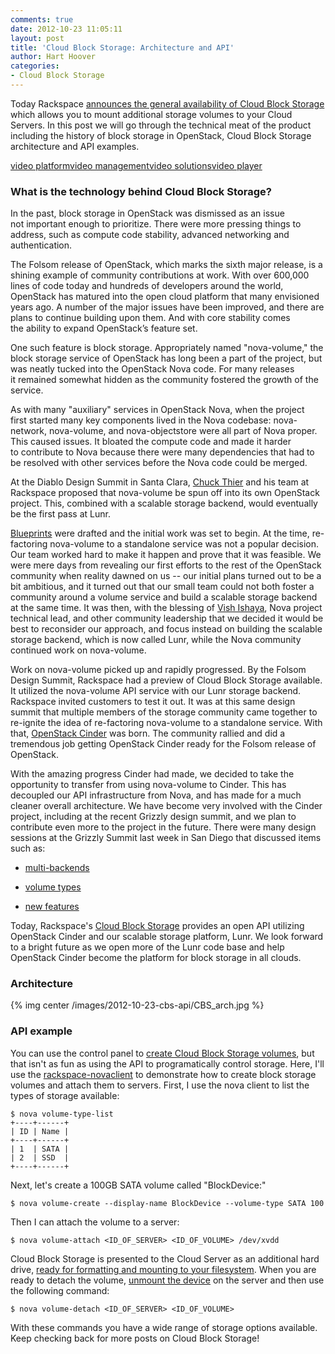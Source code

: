 ```yaml
---
comments: true
date: 2012-10-23 11:05:11
layout: post
title: 'Cloud Block Storage: Architecture and API'
author: Hart Hoover
categories:
- Cloud Block Storage
---
```


Today Rackspace [announces the general availability of Cloud Block Storage](http://www.rackspace.com/blog/cloud-block-storage/) which allows you to mount additional storage volumes to your Cloud Servers. In this post we will go through the technical meat of the product including the history of block storage in OpenStack, Cloud Block Storage architecture and API examples.
<!-- more -->
<img style="visibility:hidden;width:0px;height:0px;" border=0 width=0 height=0 src="//c.gigcount.com/wildfire/IMP/CXNID=2000002.11NXC/bT*xJmx*PTEzNTIxMjkzODc1NzImcHQ9MTM1MjEyOTM5MDQ*OCZwPSZkPSZnPTImbz1jYjhiYzYzZGQwODM*NjBkOTVlYmJkM2Y*/MDcyODQzOCZvZj*w.gif" /><object name="kaltura_player_1352129386" id="kaltura_player_1352129386" type="application/x-shockwave-flash" allowScriptAccess="always" allowNetworking="all" allowFullScreen="true" height="396" width="704" data="http://www.kaltura.com/index.php/kwidget/wid/1_itmqe6m7/uiconf_id/7929611"><param name="allowScriptAccess" value="always" /><param name="allowNetworking" value="all" /><param name="allowFullScreen" value="true" /><param name="bgcolor" value="#000000" /><param name="movie" value="http://www.kaltura.com/index.php/kwidget/wid/1_itmqe6m7/uiconf_id/7929611"/><param name="flashVars" value=""/><a href="http://corp.kaltura.com">video platform</a><a href="http://corp.kaltura.com/video_platform/video_management">video management</a><a href="http://corp.kaltura.com/solutions/video_solution">video solutions</a><a href="http://corp.kaltura.com/video_platform/video_publishing">video player</a></object>

### What is the technology behind Cloud Block Storage?


In the past, block storage in OpenStack was dismissed as an issue not important enough to prioritize. There were more pressing things to address, such as compute code stability, advanced networking and authentication.

The Folsom release of OpenStack, which marks the sixth major release, is a shining example of community contributions at work. With over 600,000 lines of code today and hundreds of developers around the world, OpenStack has matured into the open cloud platform that many envisioned years ago. A number of the major issues have been improved, and there are plans to continue building upon them. And with core stability comes the ability to expand OpenStack’s feature set.

One such feature is block storage. Appropriately named "nova-volume," the block storage service of OpenStack has long been a part of the project, but was neatly tucked into the OpenStack Nova code. For many releases it remained somewhat hidden as the community fostered the growth of the service.

As with many "auxiliary" services in OpenStack Nova, when the project first started many key components lived in the Nova codebase: nova-network, nova-volume, and nova-objectstore were all part of Nova proper. This caused issues. It bloated the compute code and made it harder to contribute to Nova because there were many dependencies that had to be resolved with other services before the Nova code could be merged.

At the Diablo Design Summit in Santa Clara, [Chuck Thier](http://www.linkedin.com/in/cthier) and his team at Rackspace proposed that nova-volume be spun off into its own OpenStack project. This, combined with a scalable storage backend, would eventually be the first pass at Lunr.

[Blueprints](https://blueprints.launchpad.net/nova/+spec/integrate-block-storage) were drafted and the initial work was set to begin. At the time, re-factoring nova-volume to a standalone service was not a popular decision. Our team worked hard to make it happen and prove that it was feasible. We were mere days from revealing our first efforts to the rest of the OpenStack community when reality dawned on us -- our initial plans turned out to be a bit ambitious, and it turned out that our small team could not both foster a community around a volume service and build a scalable storage backend at the same time. It was then, with the blessing of [Vish Ishaya](http://www.linkedin.com/in/vishvananda), Nova project technical lead, and other community leadership that we decided it would be best to reconsider our approach, and focus instead on building the scalable storage backend, which is now called Lunr, while the Nova community continued work on nova-volume.

Work on nova-volume picked up and rapidly progressed. By the Folsom Design Summit, Rackspace had a preview of Cloud Block Storage available. It utilized the nova-volume API service with our Lunr storage backend. Rackspace invited customers to test it out. It was at this same design summit that multiple members of the storage community came together to re-ignite the idea of re-factoring nova-volume to a standalone service. With that, [OpenStack Cinder](http://wiki.openstack.org/Cinder) was born. The community rallied and did a tremendous job getting OpenStack Cinder ready for the Folsom release of OpenStack.

With the amazing progress Cinder had made, we decided to take the opportunity to transfer from using nova-volume to Cinder. This has decoupled our API infrastructure from Nova, and has made for a much cleaner overall architecture. We have become very involved with the Cinder project, including at the recent Grizzly design summit, and we plan to contribute even more to the project in the future. There were many design sessions at the Grizzly Summit last week in San Diego that discussed items such as:



	
  * [multi-backends](https://etherpad.openstack.org/grizzly-cinder-multibackend)

	
  * [volume types](https://etherpad.openstack.org/grizzly-cinder-volumetypes)

	
  * [new features](https://etherpad.openstack.org/grizzly-cinder-newfeatures)


Today, Rackspace's [Cloud Block Storage](http://www.rackspace.com/cloud/public/blockstorage/) provides an open API utilizing OpenStack Cinder and our scalable storage platform, Lunr. We look forward to a bright future as we open more of the Lunr code base and help OpenStack Cinder become the platform for block storage in all clouds.


### Architecture


{% img center /images/2012-10-23-cbs-api/CBS_arch.jpg %}


### API example


You can use the control panel to [create Cloud Block Storage volumes](http://www.rackspace.com/knowledge_center/article/cbs-create-and-attach-a-volume), but that isn't as fun as using the API to programatically control storage. Here, I'll use the [rackspace-novaclient](http://www.rackspace.com/knowledge_center/article/installing-python-novaclient-on-linux-and-mac-os) to demonstrate how to create block storage volumes and attach them to servers. First, I use the nova client to list the types of storage available:

    
    $ nova volume-type-list
    +----+------+
    | ID | Name |
    +----+------+
    | 1  | SATA |
    | 2  | SSD  |
    +----+------+


Next, let's create a 100GB SATA volume called "BlockDevice:"

    
    $ nova volume-create --display-name BlockDevice --volume-type SATA 100


Then I can attach the volume to a server:

    
    $ nova volume-attach <ID_OF_SERVER> <ID_OF_VOLUME> /dev/xvdd


Cloud Block Storage is presented to the Cloud Server as an additional hard drive, [ready for formatting and mounting to your filesystem](http://www.rackspace.com/knowledge_center/article/cbs-prepare-your-volume). When you are ready to detach the volume, [unmount the device](http://www.rackspace.com/knowledge_center/article/cbs-detach-and-delete-volumes) on the server and then use the following command:

    
    $ nova volume-detach <ID_OF_SERVER> <ID_OF_VOLUME>


With these commands you have a wide range of storage options available. Keep checking back for more posts on Cloud Block Storage!
